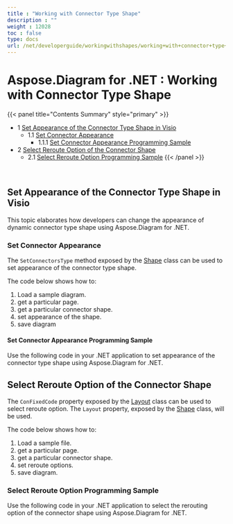 ```yaml
---
title : "Working with Connector Type Shape" 
description : "" 
weight : 12028 
toc : false
type: docs
url: /net/developerguide/workingwithshapes/working+with+connector+type+shape/
---
```


# Aspose.Diagram for .NET : Working with Connector Type Shape


{{< panel title="Contents Summary" style="primary" >}}
*   1 [Set Appearance of the Connector Type Shape in Visio](#set-appearance-of-the-connector-type-shape-in-visio)
    *   1.1 [Set Connector Appearance](#set-connector-appearance)
        *   1.1.1 [Set Connector Appearance Programming Sample](#set-connector-appearance-programming-sample)
*   2 [Select Reroute Option of the Connector Shape](#select-reroute-option-of-the-connector-shape)
    *   2.1 [Select Reroute Option Programming Sample](#select-reroute-option-programming-sample)
{{< /panel >}}
 

 

## Set Appearance of the Connector Type Shape in Visio

This topic elaborates how developers can change the appearance of dynamic connector type shape using Aspose.Diagram for .NET.

### Set Connector Appearance

The `SetConnectorsType` method exposed by the [Shape](http://www.aspose.com/api/net/diagram/aspose.diagram/shape) class can be used to set appearance of the connector type shape.

The code below shows how to:

1.  Load a sample diagram.
2.  get a particular page.
3.  get a particular connector shape.
4.  set appearance of the shape.
5.  save diagram

#### Set Connector Appearance Programming Sample

Use the following code in your .NET application to set appearance of the connector type shape using Aspose.Diagram for .NET.

## Select Reroute Option of the Connector Shape

The `ConFixedCode` property exposed by the [Layout](http://www.aspose.com/api/net/diagram/aspose.diagram/layout) class can be used to select reroute option. The `Layout` property, exposed by the [Shape](http://www.aspose.com/api/net/diagram/aspose.diagram/shape) class, will be used.

The code below shows how to:

1.  Load a sample file.
2.  get a particular page.
3.  get a particular connector shape.
4.  set reroute options.
5.  save diagram.

### Select Reroute Option Programming Sample

Use the following code in your .NET application to select the rerouting option of the connector shape using Aspose.Diagram for .NET.

